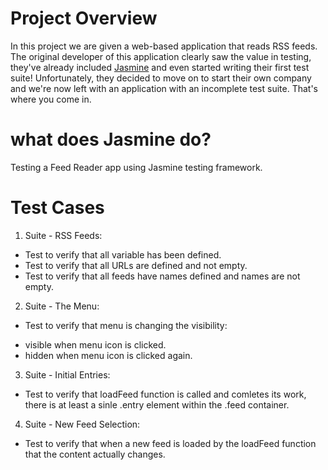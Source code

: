 # Project Overview

In this project we are given a web-based application that reads RSS feeds. The original developer of this application clearly saw the value in testing, they've already included [Jasmine](http://jasmine.github.io/) and even started writing their first test suite! Unfortunately, they decided to move on to start their own company and we're now left with an application with an incomplete test suite. That's where you come in.

# what does Jasmine do?
Testing a Feed Reader app using Jasmine testing framework.


# Test Cases

1. Suite - RSS Feeds:
* Test to verify that all variable has been defined.
* Test to verify that all URLs are defined and not empty.
* Test to verify that all feeds have names defined and names are not empty.

2. Suite - The Menu:
* Test to verify that menu is changing the visibility:
- visible when menu icon is clicked.
- hidden when menu icon is clicked again.

3. Suite - Initial Entries:
* Test to verify that loadFeed function is called and comletes its work, there is at least a sinle .entry element within the .feed container.

4. Suite - New Feed Selection:
* Test to verify that when a new feed is loaded by the loadFeed function that the content actually changes.

